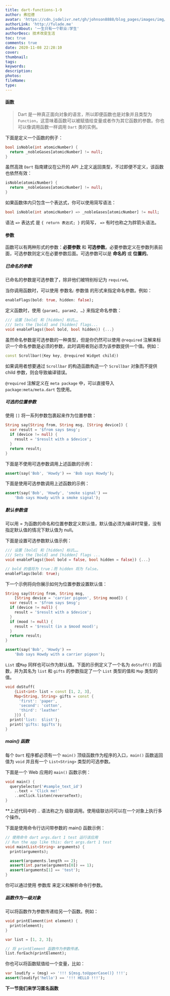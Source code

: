 ```yaml
---
title: dart-functions-1-9
author: 弗拉德
avatar: 'https://cdn.jsdelivr.net/gh/johnson8888/blog_pages/images/img/avatar.jpg'
authorLink: 'http://fulade.me'
authorAbout: '一生只有一个职业:学生'
authorDesc: 技术改变生活
toc: true
comments: true
date: 2020-11-08 22:28:10
cover:
thumbnail:
tags:
keywords:
description:
photos:
fileName:
type:
---
```



#### **函数**
>Dart 是一种真正面向对象的语言，所以即便函数也是对象并且类型为 `Function`，这意味着函数可以被赋值给变量或者作为其它函数的参数。你也可以像调用函数一样调用 `Dart` 类的实例。

下面是定义一个函数的例子：
```Dart
bool isNoble(int atomicNumber) {
  return _nobleGases[atomicNumber] != null;
}
```
虽然高效 `Dart` 指南建议在公开的 API 上定义返回类型，不过即便不定义，该函数也依然有效：
```Dart
isNoble(atomicNumber) {
  return _nobleGases[atomicNumber] != null;
}
```
如果函数体内只包含一个表达式，你可以使用简写语法：
```Dart
bool isNoble(int atomicNumber) => _nobleGases[atomicNumber] != null;
```
语法 `=>` 表达式 是 `{ return 表达式; }` 的简写， `=>` 有时也称之为胖箭头语法。



#### **参数**
函数可以有两种形式的参数：**必要参数** 和 **可选参数**。必要参数定义在参数列表前面，可选参数则定义在必要参数后面。可选参数可以是 **命名的** 或 **位置的**。

##### **已命名的参**数
已命名的参数是可选参数了，除非他们被特别标记为 `required`。

当你调用函数时，可以使用 参数名: 参数值 的形式来指定命名参数。例如：
```Dart
enableFlags(bold: true, hidden: false);
```
定义函数时，使用 `{param1, param2, …}` 来指定命名参数：
```Dart
/// 设置 [bold] 和 [hidden] 标识……
/// Sets the [bold] and [hidden] flags...
void enableFlags({bool bold, bool hidden}) {...}
```
虽然命名参数是可选参数的一种类型，但是你仍然可以使用 `@required` 注解来标识一个命名参数是必须的参数，此时调用者则必须为该参数提供一个值。例如：
```Dart
const Scrollbar({Key key, @required Widget child})
```
如果调用者想要通过 `Scrollbar` 的构造函数构造一个 `Scrollbar` 对象而不提供 child 参数，则会导致编译错误。

`@required` 注解定义在 `meta package` 中，可以直接导入 `package:meta/meta.dart` 包使用。

##### **可选的位置参数**
使用 `[]` 将一系列参数包裹起来作为位置参数：
```Dart
String say(String from, String msg, [String device]) {
  var result = '$from says $msg';
  if (device != null) {
    result = '$result with a $device';
  }
  return result;
}
```
下面是不使用可选参数调用上述函数的示例：
```Dart
assert(say('Bob', 'Howdy') == 'Bob says Howdy');
```
下面是使用可选参数调用上述函数的示例：
```Dart
assert(say('Bob', 'Howdy', 'smoke signal') ==
    'Bob says Howdy with a smoke signal');
```
##### **默认参数值**
可以用 = 为函数的命名和位置参数定义默认值，默认值必须为编译时常量，没有指定默认值的情况下默认值为 null。

下面是设置可选参数默认值示例：

```Dart
/// 设置 [bold] 和 [hidden] 标识……
/// Sets the [bold] and [hidden] flags ...
void enableFlags({bool bold = false, bool hidden = false}) {...}

// bold 的值将为 true；而 hidden 将为 false。
enableFlags(bold: true);
```


下一个示例将向你展示如何为位置参数设置默认值：
```Dart
String say(String from, String msg,
    [String device = 'carrier pigeon', String mood]) {
  var result = '$from says $msg';
  if (device != null) {
    result = '$result with a $device';
  }
  if (mood != null) {
    result = '$result (in a $mood mood)';
  }
  return result;
}

assert(say('Bob', 'Howdy') ==
    'Bob says Howdy with a carrier pigeon');
```
`List` 或`Map` 同样也可以作为默认值。下面的示例定义了一个名为 `doStuff()` 的函数，并为其名为 `list` 和 `gifts` 的参数指定了一个 `List` 类型的值和 `Map` 类型的值。
```Dart
void doStuff(
    {List<int> list = const [1, 2, 3],
    Map<String, String> gifts = const {
      'first': 'paper',
      'second': 'cotton',
      'third': 'leather'
    }}) {
  print('list:  $list');
  print('gifts: $gifts');
}
```
##### **main() 函数**
每个 `Dart` 程序都必须有一个 `main()` 顶级函数作为程序的入口，`main()` 函数返回值为 `void` 并且有一个 `List<String>` 类型的可选参数。

下面是一个 Web 应用的 `main()` 函数示例：
```Dart
void main() {
  querySelector('#sample_text_id')
    ..text = 'Click me!'
    ..onClick.listen(reverseText);
}
```
 **上述代码中的 .. 语法称之为 级联调用。使用级联访问可以在一个对象上执行多个操作。

下面是使用命令行访问带参数的 main() 函数示例：
```Dart
// 使用命令 dart args.dart 1 test 运行该应用
// Run the app like this: dart args.dart 1 test
void main(List<String> arguments) {
  print(arguments);

  assert(arguments.length == 2);
  assert(int.parse(arguments[0]) == 1);
  assert(arguments[1] == 'test');
}
```
你可以通过使用 参数库 来定义和解析命令行参数。

##### **函数作为一级对象**
可以将函数作为参数传递给另一个函数。例如：

```Dart
void printElement(int element) {
  print(element);
}

var list = [1, 2, 3];

// 将 printElement 函数作为参数传递。
list.forEach(printElement);
```
你也可以将函数赋值给一个变量，比如：
```Dart
var loudify = (msg) => '!!! ${msg.toUpperCase()} !!!';
assert(loudify('hello') == '!!! HELLO !!!');
```

**下一节我们来学习匿名函数**

